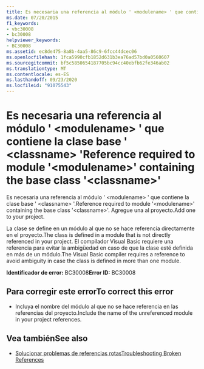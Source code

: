 ```yaml
---
title: Es necesaria una referencia al módulo ' <modulename> ' que contiene la clase base ' <classname> '
ms.date: 07/20/2015
f1_keywords:
- vbc30008
- bc30008
helpviewer_keywords:
- BC30008
ms.assetid: ec8de475-8a8b-4aa5-86c9-6fcc44dcec06
ms.openlocfilehash: 1fca5990cfb1852d631b3ea76ad57bd0a0560607
ms.sourcegitcommit: bf5c5850654187705bc94cc40ebfb62fe346ab02
ms.translationtype: MT
ms.contentlocale: es-ES
ms.lasthandoff: 09/23/2020
ms.locfileid: "91075543"
---
```

# <a name="reference-required-to-module-modulename-containing-the-base-class-classname"></a><span data-ttu-id="e2622-102">Es necesaria una referencia al módulo ' \<modulename> ' que contiene la clase base ' \<classname> '</span><span class="sxs-lookup"><span data-stu-id="e2622-102">Reference required to module '\<modulename>' containing the base class '\<classname>'</span></span>

<span data-ttu-id="e2622-103">Es necesaria una referencia al módulo ' \<modulename> ' que contiene la clase base ' \<classname> '.</span><span class="sxs-lookup"><span data-stu-id="e2622-103">Reference required to module '\<modulename>' containing the base class '\<classname>'.</span></span> <span data-ttu-id="e2622-104">Agregue una al proyecto.</span><span class="sxs-lookup"><span data-stu-id="e2622-104">Add one to your project.</span></span>  
  
 <span data-ttu-id="e2622-105">La clase se define en un módulo al que no se hace referencia directamente en el proyecto.</span><span class="sxs-lookup"><span data-stu-id="e2622-105">The class is defined in a module that is not directly referenced in your project.</span></span> <span data-ttu-id="e2622-106">El compilador Visual Basic requiere una referencia para evitar la ambigüedad en caso de que la clase esté definida en más de un módulo.</span><span class="sxs-lookup"><span data-stu-id="e2622-106">The Visual Basic compiler requires a reference to avoid ambiguity in case the class is defined in more than one module.</span></span>  
  
 <span data-ttu-id="e2622-107">**Identificador de error:** BC30008</span><span class="sxs-lookup"><span data-stu-id="e2622-107">**Error ID:** BC30008</span></span>  
  
## <a name="to-correct-this-error"></a><span data-ttu-id="e2622-108">Para corregir este error</span><span class="sxs-lookup"><span data-stu-id="e2622-108">To correct this error</span></span>  
  
- <span data-ttu-id="e2622-109">Incluya el nombre del módulo al que no se hace referencia en las referencias del proyecto.</span><span class="sxs-lookup"><span data-stu-id="e2622-109">Include the name of the unreferenced module in your project references.</span></span>  
  
## <a name="see-also"></a><span data-ttu-id="e2622-110">Vea también</span><span class="sxs-lookup"><span data-stu-id="e2622-110">See also</span></span>

- [<span data-ttu-id="e2622-111">Solucionar problemas de referencias rotas</span><span class="sxs-lookup"><span data-stu-id="e2622-111">Troubleshooting Broken References</span></span>](/visualstudio/ide/troubleshooting-broken-references)

